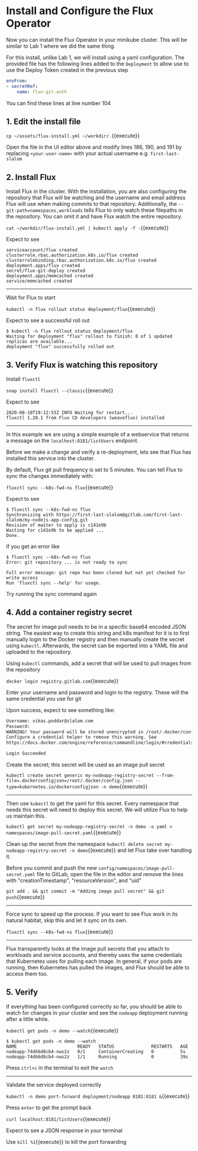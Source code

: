 # Install and Configure the Flux Operator

Now you can install the Flux Operator in your minikube cluster. This will be similar to Lab 1 where we did the same thing.

For this install, unlike Lab 1, we will install using a yaml configuration. The provided file has the following lines added to the `Deployment` to allow use to use the Deploy Token created in the previous step

```yaml
envFrom:
- secretRef:
    name: flux-git-auth
```

You can find these lines at line number 104

## 1. Edit the install file

`cp ~/assets/flux-install.yml ~/workdir/.`{{execute}}

Open the file in the UI editor above and modify lines 186, 190, and 191 by replacing `<your-user-name>` with your actual username e.g. `first-last-slalom`

## 2. Install Flux

Install Flux in the cluster. With the installation, you are also configuring the repository that Flux will be watching and the username and email address Flux will use when making commits to that repository. Additionally, the `--git-path=namespaces,workloads` tells Flux to only watch these filepaths in the repository. You can omit it and have Flux watch the entire repository.

`cat ~/workdir/flux-install.yml | kubectl apply -f -`{{execute}}

Expect to see

```
serviceaccount/flux created
clusterrole.rbac.authorization.k8s.io/flux created
clusterrolebinding.rbac.authorization.k8s.io/flux created
deployment.apps/flux created
secret/flux-git-deploy created
deployment.apps/memcached created
service/memcached created
```

---

Wait for Flux to start

`kubectl -n flux rollout status deployment/flux`{{execute}}

Expect to see a successful roll out

```
$ kubectl -n flux rollout status deployment/flux
Waiting for deployment "flux" rollout to finish: 0 of 1 updated replicas are available...
deployment "flux" successfully rolled out
```

## 3. Verify Flux is watching this repository

Install `fluxctl`

`snap install fluxctl --classic`{{execute}}

Expect to see

```
2020-08-18T19:12:53Z INFO Waiting for restart...
fluxctl 1.20.1 from Flux CD developers (weaveflux) installed
```

---

In this example we are using a simple example of a webservice that returns a message on the `localhost:8181/listUsers` endpoint.

Before we make a change and verify a re-deployment, lets see that Flux has installed this service into the cluster.

By default, Flux git pull frequency is set to 5 minutes. You can tell Flux to sync the changes immediately with:

`fluxctl sync --k8s-fwd-ns flux`{{execute}}

Expect to see
```
$ fluxctl sync --k8s-fwd-ns flux
Synchronizing with https://first-last-slalom@gitlab.com/first-last-slalom/my-nodejs-app-config.git
Revision of master to apply is c141e9b
Waiting for c141e9b to be applied ...
Done.
```

If you get an error like
```
$ fluxctl sync --k8s-fwd-ns flux
Error: git repository ... is not ready to sync

Full error message: git repo has been cloned but not yet checked for write access
Run 'fluxctl sync --help' for usage.
```
Try running the sync command again

## 4. Add a container registry secret

The secret for image pull needs to be in a specific base64 encoded JSON string. The easiest way to create this string and k8s manifest for it is to first manually login to the Docker registry and then manually create the secret using `kubectl`. Afterwards, the secret can be exported into a YAML file and uploaded to the repository.

Using `kubectl` commands, add a secret that will be used to pull images from the repository

`docker login registry.gitlab.com`{{execute}}

Enter your username and password and login to the registry. These will the same credential you use for git

Upon success, expect to see something like:
```bash
Username: vikas.poddar@slalom.com
Password:
WARNING! Your password will be stored unencrypted in /root/.docker/config.json.
Configure a credential helper to remove this warning. See
https://docs.docker.com/engine/reference/commandline/login/#credentials-store

Login Succeeded
```

Create the secret; this secret will be used as an image pull secret

`kubectl create secret generic my-nodeapp-registry-secret --from-file=.dockerconfigjson=/root/.docker/config.json --type=kubernetes.io/dockerconfigjson -n demo`{{execute}}

---

Then use `kubectl` to get the yaml for this secret. Every namespace that needs this secret will need to deploy this secret. We will utilize Flux to help us maintain this.

`kubectl get secret my-nodeapp-registry-secret -n demo -o yaml > namespaces/image-pull-secret.yaml`{{execute}}

Clean up the secret from the namespace `kubectl delete secret my-nodeapp-registry-secret -n demo`{{execute}} and let Flux take over handling it.

Before you commit and push the new `config/namespaces/image-pull-secret.yaml` file to GitLab, open the file in the editor and remove the lines with "creationTimestamp", "resourceVersion", and "uid"

`git add . && git commit -m "Adding image pull secret" && git push`{{execute}}

---

Force sync to speed up the process. If you want to see Flux work in its natural habitat, skip this and let it sync on its own.

`fluxctl sync --k8s-fwd-ns flux`{{execute}}

---

Flux transparently looks at the image pull secrets that you attach to workloads and service accounts, and thereby uses the same credentials that Kubernetes uses for pulling each image. In general, if your pods are running, then Kubernetes has pulled the images, and Flux should be able to access them too.

## 5. Verify

If everything has been configured correctly so far, you should be able to watch for changes in your cluster and see the `nodeapp` deployment running after a little while.

`kubectl get pods -n demo --watch`{{execute}}
```
$ kubectl get pods -n demo --watch
NAME                       READY   STATUS              RESTARTS   AGE
nodeapp-74d66d8cb4-nws2z   0/1     ContainerCreating   0          5s
nodeapp-74d66d8cb4-nws2z   1/1     Running             0          39s
```

Press `ctrl+c` in the terminal to exit the `watch`

---

Validate the service deployed correctly

`kubectl -n demo port-forward deployment/nodeapp 8181:8181 &`{{execute}}

Press `enter` to get the prompt back

`curl localhost:8181/listUsers`{{execute}}

Expect to see a JSON response in your terminal

Use `kill %1`{{execute}} to kill the port forwarding

